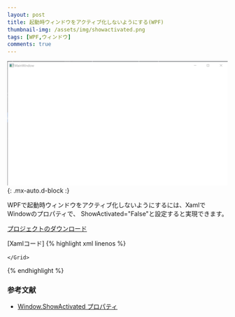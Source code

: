 ```yaml
---
layout: post
title: 起動時ウィンドウをアクティブ化しないようにする(WPF)
thumbnail-img: /assets/img/showactivated.png
tags: [WPF,ウィンドウ]
comments: true
---
```


![](/assets/img/showactivated.png){: .mx-auto.d-block :}

WPFで起動時ウィンドウをアクティブ化しないようにするには、XamlでWindowのプロパティで、
ShowActivated="False"と設定すると実現できます。

[プロジェクトのダウンロード](https://github.com/kenjinote/ShowActivated/archive/master.zip)

[Xamlコード]
{% highlight xml linenos %}
<Window x:Class="ShowActivated.MainWindow"
        xmlns="http://schemas.microsoft.com/winfx/2006/xaml/presentation"
        xmlns:x="http://schemas.microsoft.com/winfx/2006/xaml"
        xmlns:d="http://schemas.microsoft.com/expression/blend/2008"
        xmlns:mc="http://schemas.openxmlformats.org/markup-compatibility/2006"
        xmlns:local="clr-namespace:ShowActivated"
        mc:Ignorable="d"
        Title="MainWindow" Height="450" Width="800" ShowActivated="False">
    <Grid>

    </Grid>
</Window>
{% endhighlight %}

### 参考文献
- [Window.ShowActivated プロパティ](https://docs.microsoft.com/ja-jp/dotnet/api/system.windows.window.showactivated)
